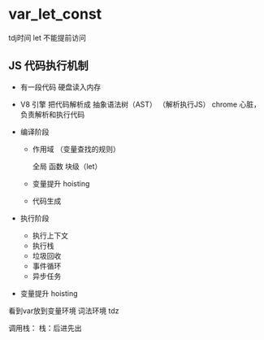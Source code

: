 # var_let_const
tdj时间
let 不能提前访问
## JS 代码执行机制
- 有一段代码
  硬盘读入内存
- V8 引擎 把代码解析成 抽象语法树（AST）
  （解析执行JS）
  chrome 心脏，负责解析和执行代码
- 编译阶段
  - 作用域 （变量查找的规则）
    
    全局
    函数
    块级（let）
  - 变量提升 hoisting
  - 代码生成
- 执行阶段
  - 执行上下文
  - 执行栈
  - 垃圾回收
  - 事件循环
  - 异步任务

- 变量提升 hoisting


看到var放到变量环境
词法环境  tdz

调用栈：
栈：后进先出


